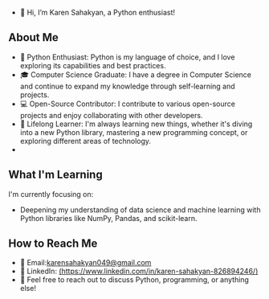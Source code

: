 - 👋 Hi, I’m Karen Sahakyan, a Python enthusiast!

## About Me

- 🐍 Python Enthusiast: Python is my language of choice, and I love exploring its capabilities and best practices.
- 🎓 Computer Science Graduate: I have a degree in Computer Science and continue to expand my knowledge through self-learning and projects.
- 💻 Open-Source Contributor: I contribute to various open-source projects and enjoy collaborating with other developers.
- 🌱 Lifelong Learner: I'm always learning new things, whether it's diving into a new Python library, mastering a new programming concept, or exploring different areas of technology.
- 
## What I'm Learning

I'm currently focusing on:
- Deepening my understanding of data science and machine learning with Python libraries like NumPy, Pandas, and scikit-learn.

## How to Reach Me

- 📧 Email:[karensahakyan049@gmail.com](mailto:karensahakyan049@gmail.com)
- 💼 LinkedIn: [(https://www.linkedin.com/in/karen-sahakyan-826894246/)](https://www.linkedin.com/in/karen-sahakyan-826894246/)
- 💬 Feel free to reach out to discuss Python, programming, or anything else!


